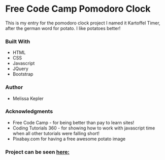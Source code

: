 # Free Code Camp Pomodoro Clock

This is my entry for the pomodoro clock project
I named it Kartoffel Timer, after the german word for potato. I like potatoes better!

### Built With
+  HTML  
+  CSS  
+  Javascript  
+  JQuery  
+  Bootstrap  

### Author
+  Melissa Kepler 

### Acknowledgments
+  Free Code Camp - for being better than pay to learn sites!  
+  Coding Tutorials 360 - for showing how to work with javascript time when all other tutorials were falling short!  
+   Pixabay.com for having a free awesome potato image

### Project can be seen [here:](https://mmkepler.github.io/fcc-pomodoro/)
